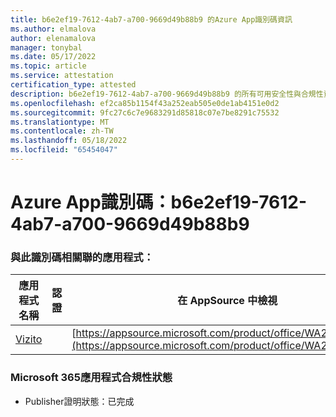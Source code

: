 ```yaml
---
title: b6e2ef19-7612-4ab7-a700-9669d49b88b9 的Azure App識別碼資訊
ms.author: elmalova
author: elenamalova
manager: tonybal
ms.date: 05/17/2022
ms.topic: article
ms.service: attestation
certification_type: attested
description: b6e2ef19-7612-4ab7-a700-9669d49b88b9 的所有可用安全性與合規性資訊。
ms.openlocfilehash: ef2ca85b1154f43a252eab505e0de1ab4151e0d2
ms.sourcegitcommit: 9fc27c6c7e9683291d85818c07e7be8291c75532
ms.translationtype: MT
ms.contentlocale: zh-TW
ms.lasthandoff: 05/18/2022
ms.locfileid: "65454047"
---
```

# <a name="azure-app-id-b6e2ef19-7612-4ab7-a700-9669d49b88b9"></a>Azure App識別碼：b6e2ef19-7612-4ab7-a700-9669d49b88b9


### <a name="apps-associated-with-this-id"></a>與此識別碼相關聯的應用程式：
| **應用程式名稱** | **認證** | **在 AppSource 中檢視** |
|--------------|---------------|-----------------------|
| [Vizito](../forward/WA200003170.md) |  | [https://appsource.microsoft.com/product/office/WA200003170](https://appsource.microsoft.com/product/office/WA200003170) |

### <a name="microsoft-365-app-compliance-status"></a>Microsoft 365應用程式合規性狀態
- Publisher證明狀態：已完成
